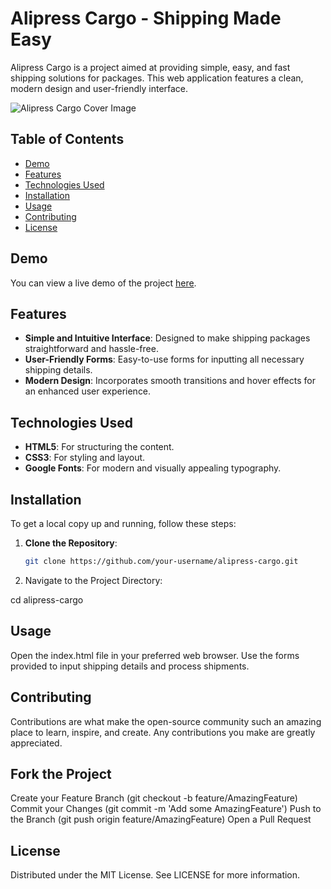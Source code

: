 # Alipress Cargo - Shipping Made Easy

Alipress Cargo is a project aimed at providing simple, easy, and fast shipping solutions for packages. This web application features a clean, modern design and user-friendly interface.

<img src="./images/cover.png" alt="Alipress Cargo Cover Image">

## Table of Contents

- [Demo](#demo)
- [Features](#features)
- [Technologies Used](#technologies-used)
- [Installation](#installation)
- [Usage](#usage)
- [Contributing](#contributing)
- [License](#license)

## Demo

You can view a live demo of the project [here](https://dakirzakaria1.github.io/alipress/).

## Features

- **Simple and Intuitive Interface**: Designed to make shipping packages straightforward and hassle-free.
- **User-Friendly Forms**: Easy-to-use forms for inputting all necessary shipping details.
- **Modern Design**: Incorporates smooth transitions and hover effects for an enhanced user experience.

## Technologies Used

- **HTML5**: For structuring the content.
- **CSS3**: For styling and layout.
- **Google Fonts**: For modern and visually appealing typography.

## Installation

To get a local copy up and running, follow these steps:

1. **Clone the Repository**:
   ```sh
   git clone https://github.com/your-username/alipress-cargo.git

2. Navigate to the Project Directory:

cd alipress-cargo

## Usage
Open the index.html file in your preferred web browser.
Use the forms provided to input shipping details and process shipments.

## Contributing
Contributions are what make the open-source community such an amazing place to learn, inspire, and create. Any contributions you make are greatly appreciated.

## Fork the Project
Create your Feature Branch (git checkout -b feature/AmazingFeature)
Commit your Changes (git commit -m 'Add some AmazingFeature')
Push to the Branch (git push origin feature/AmazingFeature)
Open a Pull Request

## License
Distributed under the MIT License. See LICENSE for more information.
